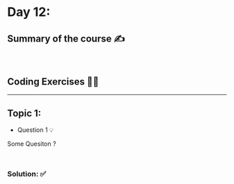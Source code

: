 # Day 12:

## Summary of the course ✍️

### 

```jsx



```


## Coding Exercises 👨‍💻

---

## Topic 1:

- Question 1 💡

Some Quesiton ?
    
    
```jsx



```

  ### Solution: ✅
  
```jsx



```
